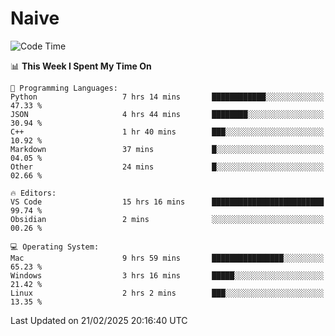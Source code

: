 # Naive
<!-- ## 日拱一卒，功不唐捐 -->
<!-- [![GitHub Streak](https://streak-stats.demolab.com/?user=XiaoXKKK)](https://git.io/streak-stats) -->
<!--START_SECTION:waka-->
![Code Time](http://img.shields.io/badge/Code%20Time-285%20hrs%2055%20mins-blue)

📊 **This Week I Spent My Time On** 

```text
💬 Programming Languages: 
Python                   7 hrs 14 mins       ████████████░░░░░░░░░░░░░   47.33 % 
JSON                     4 hrs 44 mins       ████████░░░░░░░░░░░░░░░░░   30.94 % 
C++                      1 hr 40 mins        ███░░░░░░░░░░░░░░░░░░░░░░   10.92 % 
Markdown                 37 mins             █░░░░░░░░░░░░░░░░░░░░░░░░   04.05 % 
Other                    24 mins             █░░░░░░░░░░░░░░░░░░░░░░░░   02.66 % 

🔥 Editors: 
VS Code                  15 hrs 16 mins      █████████████████████████   99.74 % 
Obsidian                 2 mins              ░░░░░░░░░░░░░░░░░░░░░░░░░   00.26 % 

💻 Operating System: 
Mac                      9 hrs 59 mins       ████████████████░░░░░░░░░   65.23 % 
Windows                  3 hrs 16 mins       █████░░░░░░░░░░░░░░░░░░░░   21.42 % 
Linux                    2 hrs 2 mins        ███░░░░░░░░░░░░░░░░░░░░░░   13.35 % 
```


 Last Updated on 21/02/2025 20:16:40 UTC
<!--END_SECTION:waka-->
